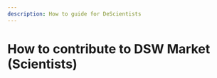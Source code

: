 ```yaml
---
description: How to guide for DeScientists
---
```


# How to contribute to DSW Market (Scientists)

